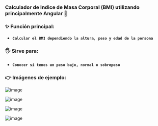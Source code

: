### Calculador de Indice de Masa Corporal (BMI) utilizando principalmente Angular 🤩

### ✨ Función principal:
* #### **`Calcular el BMI dependiendo la altura, peso y edad de la persona`** 

### 🖐️ Sirve para:
* #### **`Conocer si tenes un peso bajo, normal o sobrepeso`** 

### 👉 Imágenes de ejemplo:

![image](https://user-images.githubusercontent.com/64493715/136469820-d2e7c896-7bd7-4727-bb41-79a96b750699.png)

![image](https://user-images.githubusercontent.com/64493715/136469859-3e2eeaf8-3662-4bed-9786-08b6fdb32018.png)

![image](https://user-images.githubusercontent.com/64493715/136469920-9f4553b1-c7c7-407a-bfc6-6904a48cf606.png)

![image](https://user-images.githubusercontent.com/64493715/136469978-644eb08f-83bd-435d-a2be-95e746a6e6f2.png)

